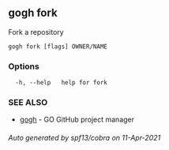 ## gogh fork

Fork a repository

```
gogh fork [flags] OWNER/NAME
```

### Options

```
  -h, --help   help for fork
```

### SEE ALSO

* [gogh](gogh.md)	 - GO GitHub project manager

###### Auto generated by spf13/cobra on 11-Apr-2021
